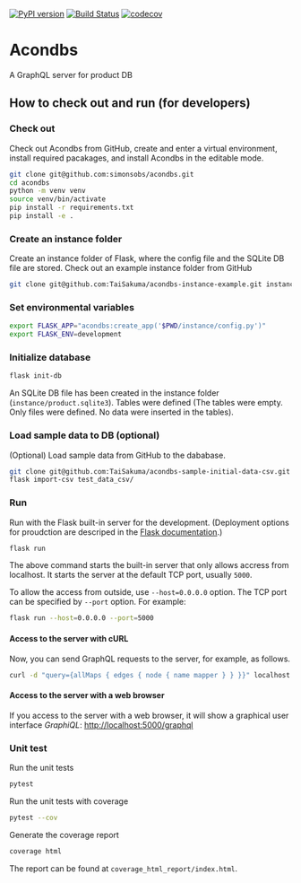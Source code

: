 [![PyPI version](https://badge.fury.io/py/acondbs.svg)](https://badge.fury.io/py/acondbs) [![Build Status](https://travis-ci.org/simonsobs/acondbs.svg?branch=master)](https://travis-ci.org/simonsobs/acondbs) [![codecov](https://codecov.io/gh/simonsobs/acondbs/branch/master/graph/badge.svg)](https://codecov.io/gh/simonsobs/acondbs)

# Acondbs

A GraphQL server for product DB

## How to check out and run (for developers)

### Check out

Check out Acondbs from GitHub, create and enter a virtual environment, install required pacakages, and install Acondbs in the editable mode.

```bash
git clone git@github.com:simonsobs/acondbs.git
cd acondbs
python -m venv venv
source venv/bin/activate
pip install -r requirements.txt
pip install -e .
```

### Create an instance folder

Create an instance folder of Flask, where the config file and the SQLite DB file are stored. Check out an example instance folder from GitHub

```bash
git clone git@github.com:TaiSakuma/acondbs-instance-example.git instance
```

### Set environmental variables

```bash
export FLASK_APP="acondbs:create_app('$PWD/instance/config.py')"
export FLASK_ENV=development
```

### Initialize database

```bash
flask init-db
```

An SQLite DB file has been created in the instance folder (`instance/product.sqlite3`). Tables were defined (The tables were empty. Only files were defined. No data were inserted in the tables).

### Load sample data to DB (optional)

(Optional) Load sample data from GitHub to the dababase.

```bash
git clone git@github.com:TaiSakuma/acondbs-sample-initial-data-csv.git test_data_csv
flask import-csv test_data_csv/
```

### Run

Run with the Flask built-in server for the development. (Deployment options for proudction are descriped in the [Flask documentation](https://flask.palletsprojects.com/en/1.1.x/deploying/).)

```bash
flask run
```

The above command starts the built-in server that only allows accress from localhost. It starts the server at the default TCP port, usually `5000`.

To allow the access from outside, use `--host=0.0.0.0` option. The TCP port can be specified by `--port` option. For example:

```bash
flask run --host=0.0.0.0 --port=5000
```

#### Access to the server with cURL

Now, you can send GraphQL requests to the server, for example, as follows.

```bash
curl -d "query={allMaps { edges { node { name mapper } } }}" localhost:5000/graphql
```

#### Access to the server with a web browser

If you access to the server with a web browser, it will show a graphical user interface *GraphiQL*: <http://localhost:5000/graphql>

### Unit test

Run the unit tests

```bash
pytest
```

Run the unit tests with coverage

```bash
pytest --cov
```

Generate the coverage report

```bash
coverage html
```

The report can be found at `coverage_html_report/index.html`.
